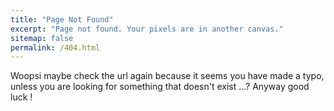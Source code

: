```yaml
---
title: "Page Not Found"
excerpt: "Page not found. Your pixels are in another canvas."
sitemap: false
permalink: /404.html
---
```


Woopsi maybe check the url again because it seems you have made a typo, unless you are looking for something that doesn't exist ...? Anyway good luck !